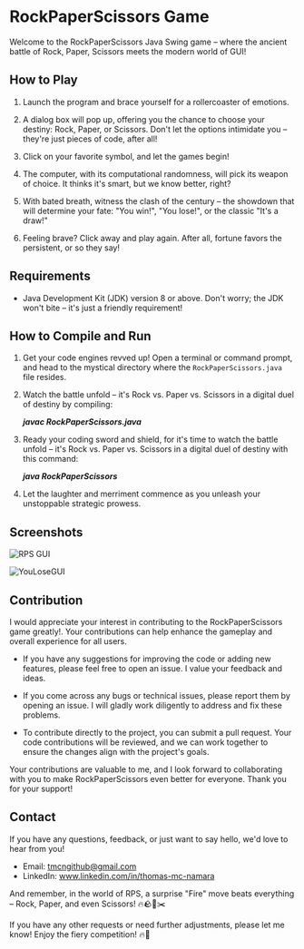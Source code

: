 # RockPaperScissors Game

Welcome to the RockPaperScissors Java Swing game – where the ancient battle of Rock, Paper, Scissors meets the modern world of GUI!

## How to Play

1. Launch the program and brace yourself for a rollercoaster of emotions.

2. A dialog box will pop up, offering you the chance to choose your destiny: Rock, Paper, or Scissors. Don't let the options intimidate you – they're just pieces of code, after all!

3. Click on your favorite symbol, and let the games begin!

4. The computer, with its computational randomness, will pick its weapon of choice. It thinks it's smart, but we know better, right?

5. With bated breath, witness the clash of the century – the showdown that will determine your fate: "You win!", "You lose!", or the classic "It's a draw!"

6. Feeling brave? Click away and play again. After all, fortune favors the persistent, or so they say!

## Requirements

- Java Development Kit (JDK) version 8 or above. Don't worry; the JDK won't bite – it's just a friendly requirement!

## How to Compile and Run

1. Get your code engines revved up! Open a terminal or command prompt, and head to the mystical directory where the `RockPaperScissors.java` file resides.

2. Watch the battle unfold – it's Rock vs. Paper vs. Scissors in a digital duel of destiny by compiling:
   
   **_javac RockPaperScissors.java_**

3. Ready your coding sword and shield, for it's time to watch the battle unfold – it's Rock vs. Paper vs. Scissors in a digital duel of destiny with this command:

   **_java RockPaperScissors_**

4. Let the laughter and merriment commence as you unleash your unstoppable strategic prowess.

## Screenshots

![RPS GUI](https://github.com/Th0masIE/Rock-Paper-Scissors-Java/assets/141248667/b52bbd09-a89a-4ed4-937e-6be8cd249e86)

![YouLoseGUI](https://github.com/Th0masIE/Rock-Paper-Scissors-Java/assets/141248667/eaff339c-bdef-43e2-ae95-06f5acd0970a)


## Contribution

I would appreciate your interest in contributing to the RockPaperScissors game greatly!. Your contributions can help enhance the gameplay and overall experience for all users.

- If you have any suggestions for improving the code or adding new features, please feel free to open an issue. I value your feedback and ideas.

- If you come across any bugs or technical issues, please report them by opening an issue. I will gladly work diligently to address and fix these problems.

- To contribute directly to the project, you can submit a pull request. Your code contributions will be reviewed, and we can work together to ensure the changes align with the project's goals.

Your contributions are valuable to me, and I look forward to collaborating with you to make RockPaperScissors even better for everyone. Thank you for your support!

## Contact

If you have any questions, feedback, or just want to say hello, we'd love to hear from you!

- Email: tmcngithub@gmail.com
- LinkedIn: www.linkedin.com/in/thomas-mc-namara

And remember, in the world of RPS, a surprise "Fire" move beats everything – Rock, Paper, and even Scissors! 🔥🪨📄✂️

If you have any other requests or need further adjustments, please let me know! Enjoy the fiery competition! 🔥🤝


